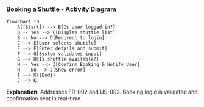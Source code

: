 ### Booking a Shuttle - Activity Diagram
```mermaid
flowchart TD
    A([Start]) --> B{Is user logged in?}
    B -- Yes --> C[Display shuttle list]
    B -- No --> D[Redirect to login]
    C --> E[User selects shuttle]
    E --> F[Enter details and submit]
    F --> G[System validates input]
    G --> H{Is shuttle available?}
    H -- Yes --> I[Confirm Booking & Notify User]
    H -- No --> J[Show error]
    I --> K([End])
    J --> K
```
**Explanation:** Addresses FR-002 and US-003. Booking logic is validated and confirmation sent in real-time.